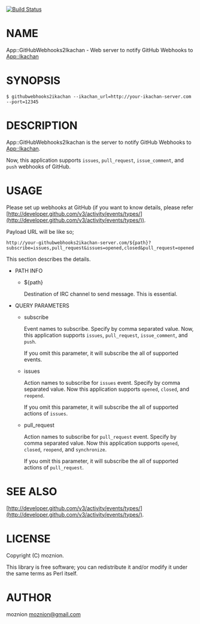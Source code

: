 [![Build Status](https://travis-ci.org/moznion/App-GitHubWebhooks2Ikachan.png?branch=master)](https://travis-ci.org/moznion/App-GitHubWebhooks2Ikachan)
# NAME

App::GitHubWebhooks2Ikachan - Web server to notify GitHub Webhooks to [App::Ikachan](https://metacpan.org/pod/App::Ikachan)

# SYNOPSIS

    $ githubwebhooks2ikachan --ikachan_url=http://your-ikachan-server.com --port=12345

# DESCRIPTION

App::GitHubWebhooks2Ikachan is the server to notify GitHub Webhooks to [App::Ikachan](https://metacpan.org/pod/App::Ikachan).

Now, this application supports `issues`, `pull_request`, `issue_comment`, and `push` webhooks of GitHub.

# USAGE

Please set up webhooks at GitHub (if you want to know details, please refer [http://developer.github.com/v3/activity/events/types/](http://developer.github.com/v3/activity/events/types/)).

Payload URL will be like so;

    http://your-githubwebhooks2ikachan-server.com/${path}?subscribe=issues,pull_request&issues=opened,closed&pull_request=opened

This section describes the details.

- PATH INFO
    - ${path}

        Destination of IRC channel to send message. This is essential.
- QUERY PARAMETERS
    - subscribe

        Event names to subscribe. Specify by comma separated value.
        Now, this application supports `issues`, `pull_request`, `issue_comment`, and `push`.

        If you omit this parameter, it will subscribe the all of supported events.

    - issues

        Action names to subscribe for `issues` event. Specify by comma separated value.
        Now this application supports `opened`, `closed`, and `reopend`.

        If you omit this parameter, it will subscribe the all of supported actions of `issues`.

    - pull\_request

        Action names to subscribe for `pull_request` event. Specify by comma separated value.
        Now this application supports `opened`, `closed`, `reopend`, and `synchronize`.

        If you omit this parameter, it will subscribe the all of supported actions of `pull_request`.

# SEE ALSO

[http://developer.github.com/v3/activity/events/types/](http://developer.github.com/v3/activity/events/types/).

# LICENSE

Copyright (C) moznion.

This library is free software; you can redistribute it and/or modify
it under the same terms as Perl itself.

# AUTHOR

moznion <moznion@gmail.com>
